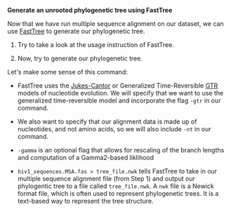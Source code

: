 <script>
import Link from "$components/Link.svelte";
import Execute from "$components/Execute.svelte";
</script>

**Generate an unrooted phylogenetic tree using FastTree**

Now that we have run multiple sequence alignment on our dataset, we can use [FastTree](https://morgannprice.github.io/fasttree/) to generate our phylogenetic tree.

1. Try <Execute command="FastTree" inline /> to
take a look at the usage instruction of FastTree.

2. Now, try <Execute command="FastTree -gtr -nt -gamma hiv1_sequences.MSA.fas > tree_file.nwk
" inline /> to generate our phylogenetic tree.

Let's make some sense of this command:

- FastTree uses the [Jukes-Cantor](https://en.wikipedia.org/wiki/Models_of_DNA_evolution#JC69_model_(Jukes_and_Cantor_1969)) or Generalized Time-Reversible [GTR](https://en.wikipedia.org/wiki/Substitution_model#Generalised_time_reversible) models of nucleotide evolution. We will specify that we want to use the generalized time-reversible model and incorporate the flag `-gtr` in our command. 

- We also want to specify that our alignment data is made up of nucleotides, and not amino acids, so we will also include `-nt` in our command.

- `-gamma` is an optional flag that allows for rescaling of the branch lengths and computation of a Gamma2-based liklihood

- `hiv1_sequences.MSA.fas > tree_file.nwk` tells FastTree to take in our multiple sequence alignment file (from Step 1) and output our phylogentic tree to a file called `tree_file.nwk`. A `nwk` file is a Newick format file, which is often used to represent phylogenetic trees. It is a text-based way to represent the tree structure.

